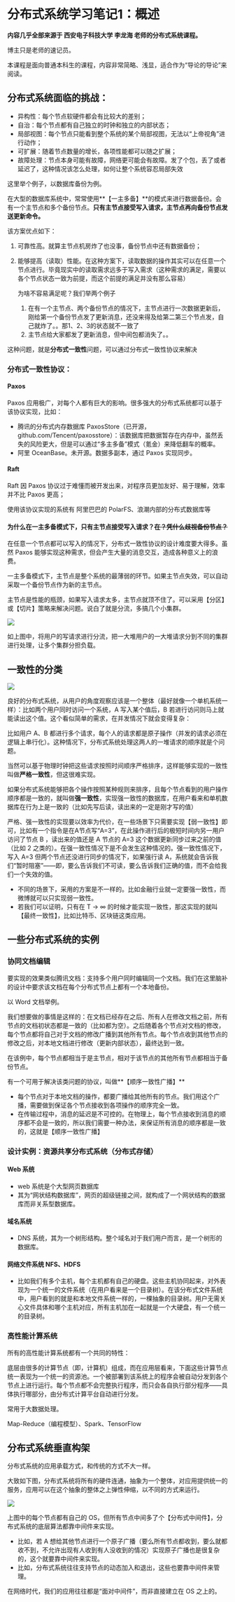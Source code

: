 # 分布式系统学习笔记1：概述

**内容几乎全部来源于  西安电子科技大学 李龙海 老师的分布式系统课程。**

博主只是老师的速记员。

本课程是面向普通本科生的课程，内容非常简略、浅显，适合作为“导论的导论”来阅读。

## 分布式系统面临的挑战：

- 异构性：每个节点软硬件都会有比较大的差别；
- 自治：每个节点都有自己独立的时钟和独立的内部状态；
- 局部视图：每个节点只能看到整个系统的某个局部视图，无法以“上帝视角”进行动作；
- 可扩展：随着节点数量的增长，各项性能都可以随之扩展；
- 故障处理：节点本身可能有故障，网络更可能会有故障。发了个包，丢了或者延迟了，这种情况该怎么处理，如何让整个系统容忍局部失效

这里举个例子，以数据库备份为例。

在大型的数据库系统中，常常使用**【一主多备】**的模式来进行数据备份。会有一个主节点和多个备份节点。**只有主节点接受写入请求，主节点再向备份节点发送更新命令。**

该方案优点如下：

1. 可靠性高。就算主节点机房炸了也没事，备份节点中还有数据备份；

2. 能够提高（读取）性能。在这种方案下，读取数据的操作其实可以在任意一个节点进行。毕竟现实中的读取需求远多于写入需求（这种需求的满足，需要以各个节点状态一致为前提，而这个前提的满足并没有那么容易）

   为啥不容易满足呢？我们举两个例子

   1. 在有一个主节点、两个备份节点的情况下，主节点进行一次数据更新后，刚给第一个备份节点发了更新消息，还没来得及给第二第三个节点发，自己就炸了。。那1、2、3的状态就不一致了
   2. 主节点给大家都发了更新消息，但中间包都消失了。。

这种问题，就是**分布式一致性**问题，可以通过分布式一致性协议来解决

### 分布式一致性协议：

#### Paxos

Paxos 应用极广，对每个人都有巨大的影响。很多强大的分布式系统都可以基于该协议实现，比如：

- 腾讯的分布式内存数据库 PaxosStore（已开源，github.com/Tencent/paxosstore）：该数据库把数据暂存在内存中，虽然丢失的风险更大，但是可以通过“多主多备”模式（氪金）来降低翻车的概率。
- 阿里  OceanBase。未开源。数据多副本，通过 Paxos 实现同步。

#### Raft

Raft 因 Paxos 协议过于难懂而被开发出来，对程序员更加友好、易于理解，效率并不比 Paxos 更高；

使用该协议实现的系统有 阿里巴巴的 PolarFS、浪潮内部的分布式数据库等

#### 为什么在一主多备模式下，只有主节点接受写入请求？~~在？凭什么歧视备份节点？~~

在任意一个节点都可以写入的情况下，分布式一致性协议的设计难度要大得多。虽然 Paxos 能够实现这种需求，但会产生大量的消息交互，造成各种意义上的浪费。

一主多备模式下，主节点是整个系统的最薄弱的环节。如果主节点失效，可以自动采取一个备份节点作为新的主节点。

主节点是性能的瓶颈，如果写入请求太多，主节点就顶不住了。可以采用【分区】或【切片】策略来解决问题。说白了就是分流，多搞几个小集群。

![](./img/1_1.png)

如上图中，将用户的写请求进行分流，把一大堆用户的一大堆请求分到不同的集群进行处理，让多个集群分担负载。

## 一致性的分类

![](./img/1_2.png)

良好的分布式系统，从用户的角度观察应该是一个整体（最好就像一个单机系统一样）：比如两个用户同时访问一个系统，A 写入某个值后，B 若进行访问则马上就能读出这个值。这个看似简单的需求，在并发情况下就会变得复杂：

比如用户 A、B 都进行多个请求，每个人的请求都是原子操作（并发的请求必须在逻辑上串行化）。这种情况下，分布式系统处理这两人的一堆请求的顺序就是个问题。

当然可以基于物理时钟把这些请求按照时间顺序严格排序，这样能够实现的一致性叫做**严格一致性**，但这很难实现。

如果分布式系统能够把各个操作按照某种规则来排序，且每个节点看到的用户操作顺序都是一致的，就叫做**强一致性**，实现强一致性的数据库，在用户看来和单机数据库在行为上是一致的（比如先写后读，读出来的一定是刚才写的值）

严格、强一致性的实现要以效率为代价，在一些场景下只需要实现【弱一致性】即可，比如有一个指令是在A节点写“A=3”，在此操作进行后的极短时间内另一用户访问了节点 B ，读出来的值还是 A 节点的 A=3 这个数据更新同步过来之前的值（比如 2 之类的）。在强一致性情况下是不会发生这种情况的。强一致性情况下， 写入 A=3 但两个节点还没进行同步的情况下，如果强行读 A，系统就会告诉我们“暂时阻塞”——即，要么告诉我们不可读，要么告诉我们正确的值，而不会给我们一个失效的值。

- 不同的场景下，采用的方案是不一样的。比如金融行业就一定要强一致性，而微博就可以只实现弱一致性。
- 若我们可以证明，只有在 T → ∞ 的时候才能实现一致性，那这实现的就叫【最终一致性】，比如比特币、区块链这类应用。

## 一些分布式系统的实例

### 协同文档编辑

要实现的效果类似腾讯文档：支持多个用户同时编辑同一个文档。我们在这里脑补的设计中要求该文档在每个分布式节点上都有一个本地备份。

以 Word 文档举例。

我们想要做的事情是这样的：在文档已经存在之后、所有人在修改文档之前，所有节点的文档初状态都是一致的（比如都为空）。之后随着各个节点对文档的修改，每个节点都将自己对于文档的修改广播到其他所有节点。每个节点收到其他节点的修改之后，对本地文档进行修改（更新内部状态），最终达到一致。

在该例中，每个节点都相当于是主节点，相对于该节点的其他所有节点都相当于备份节点。

有一个可用于解决该类问题的协议，叫做**【顺序一致性广播】**

- 每个节点对于本地文档的操作，都要广播给其他所有的节点。我们用这个广播，需要做到保证各个节点接收到各项操作的顺序完全一致。
- 在传输过程中，消息的延迟是不可控的。在物理上，每个节点接收到消息的顺序都不会是一致的，所以我们需要一种办法，来保证所有消息的顺序都是一致的，这就是【顺序一致性广播】

### 设计实例：资源共享分布式系统（分布式存储）

#### Web 系统

- web 系统是个大型网页数据库
- 其为“网状结构数据库”，网页的超级链接之间，就构成了一个网状结构的数据库而非关系型数据库。

#### 域名系统

- DNS 系统，其为一个树形结构。整个域名对于我们用户而言，是一个树形的数据库。

#### 网络文件系统 NFS、HDFS

- 比如我们有多个主机，每个主机都有自己的硬盘。这些主机协同起来，对外表现为一个统一的文件系统（在用户看来是一个目录树）。在该分布式文件系统中，用户看到的就是和本地文件系统一样的，一棵抽象的目录树。用户无需关心文件具体和哪个主机对应，所有主机加在一起就是一个大硬盘，有一个统一的目录树。

### 高性能计算系统

所有的高性能计算系统都有一个共同的特性：

底层由很多的计算节点（即，计算机）组成，而在应用层看来，下面这些计算节点统一表现为一个统一的资源池。一个被部署到该系统上的程序会被自动分发到各个节点上进行运行。每个节点都不会完整执行程序，而只会各自执行部分程序——具体执行哪部分，由分布式计算平台自动进行分发。

常用于大数据处理。

Map-Reduce（编程模型）、Spark、TensorFlow

## 分布式系统垂直构架

分布式系统的应用承载方式，和传统的方式不大一样。

大致如下图，分布式系统将所有的硬件连通，抽象为一个整体，对应用提供统一的服务，应用可以在这个抽象的整体之上弹性伸缩，以不同的方式来运行。

![](./img/1_3.png)

上图中的每个节点都有自己的 OS，但所有节点中间多了个【分布式中间件】，分布式系统的底层算法都靠中间件来实现。

- 比如，若 A 想给其他节点进行一个原子广播（要么所有节点都收到，要么就都收不到，不允许出现有人收到有人没收到的情况）实现原子广播也是很复杂的，这个就要靠中间件来实现。
- 比如，分布式系统往往支持节点的动态加入和退出，这些也要靠中间件来管理。

在网络时代，我们的应用往往都是“面对中间件”，而非直接建立在 OS 之上的。